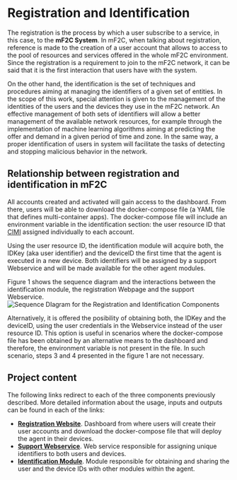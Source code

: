﻿# Registration and Identification

The registration is the process by which a user subscribe to a service, in this case, to the **mF2C System**.  In mF2C, when talking about registration, reference is made to the creation of a user account that allows to access to the pool of resources and services offered in the whole mF2C environment. Since the registration is a requirement to join to the mF2C network, it can be said that it is the first interaction that users have with the system. 

On the other hand, the identification is the set of techniques and procedures aiming at managing the identifiers of a given set of entities. In the scope of this work, special attention is given to the management of the identities of the users and the devices they use in the mF2C network. An effective management of both sets of identifiers will allow a better management of the available network resources, for example through the implementation of machine learning algorithms aiming at predicting the offer and demand in a given period of time and zone. In the same way, a proper identification of users in system will facilitate the tasks of detecting and stopping malicious behavior in the network.


## Relationship between registration and identification in mF2C
All accounts created and activated will gain access to the dashboard. From there, users will be able to download the docker-compose file (a YAML file that defines multi-container apps). The docker-compose file will include an environment variable in the identification section: the user resource ID that [CIMI](https://github.com/mF2C/cimi) assigned individually to each account.

Using the user resource ID, the identification module will acquire both, the IDKey (aka user identifier) and the deviceID the first time that the agent is executed in a new device. Both identifiers will be assigned by a support Webservice and will be made available for the other agent modules.

Figure 1 shows the sequence  diagram and the interactions between the identification module, the registration Webpage and the support Webservice.
![Sequence DIagram for the Registration and Identification Components](https://lh3.googleusercontent.com/oUHPofFS3tLpYjc_sZNz_-9Rr4R_atqklZEOHkgSL8SGm-AiNKtXCHl8nQgDLx2sMnwSxwMs-_VJuezpn_FGYfwoKK_naaq96KYLts_CeTPfm707EgyiECFDJNlPpzR_QuJSKLR5drbeESUldy0HpiCY6Q5dIzhEdW0VbZ8fub_LFg4e6ZoMT0o5lj1agilptta0fzOwps9Ec5Ouyo8nVWSK2_C8t-qOIJ2heoKQO-ZkyGdJLi5H8neIWdtJOzO1EjxGC0wGDTEm9B1fB2y4OoxQwu66pwabvbnN4ADeKY9DI2E7Z7-dzanLCaW-rDYlqoPka9bAR1sNWIBzmOoKJ7fP-fEe9SbKxLSNajmtCup6O0MbRlLedZ9JSrEszok0RDMoAg8TklahBTbldjzb3Yq1sHc1SKMrku5JDIQYGNRZruqyVu3j6EGzKWaX50f_oYlinFbLKgBDmBP0mN3FXlGAB8XIC5Jzbj02G1AhZwH8jDc4kM9RpX2xUM6kTj4nJH6ZnxaRHVaqPH9fXH0uSBmTwkpHIY0ZqAioFkqUoaobS6ejJOm6ni_jJUvczJaIEvpyAfHc6pnhXxN2oaLEUFpIQi6wJpMwPkgTZionbzHOCEJPMFwmpnNt9RZ03sVTXWEAIgLMYfyTR52WVJZ48QQcrF7VfJURLsHvbzEXgKOI7tRjUO1Dz-b4HxdozJBMsIFNUJFRFl86tv4vzK4huHLa=w942-h657-no)

Alternatively, it is offered the posibility of obtaining both, the IDKey and the deviceID, using the user credentials in the Webservice instead of the user resource ID. This option is useful in scenarios where the docker-compose file has been obtained by an alternative means to the dashboard and therefore, the environment variable is not present in the file. In such scenario, steps 3 and 4 presented in the figure 1 are not necessary. 

## Project content
The following links redirect to each of the three components previously described. More detailed information about the usage, inputs and outputs can be found in each of the links:
 - **[Registration Website](https://github.com/mF2C/Registration-Identification/blob/master/Registration%20Website/README.md)**.
 Dashboard from where users will create their user accounts and download the docker-compose file that will deploy the agent in their devices. 
 - **[Support Webservice](https://github.com/mF2C/Registration-Identification/blob/master/Support%20Webservice/README.md)**.
 Web service responsible for assigning unique identifiers to both users and devices.
 - **[Identification Module](https://github.com/mF2C/Registration-Identification/blob/master/Identification%20Module/README.md)**. 
Module responsible for obtaining and sharing the user and the device IDs with other modules within the agent. 
